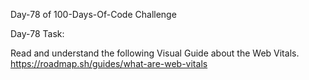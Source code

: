 Day-78 of 100-Days-Of-Code Challenge

Day-78 Task:

Read and understand the following Visual Guide about the Web Vitals.
https://roadmap.sh/guides/what-are-web-vitals